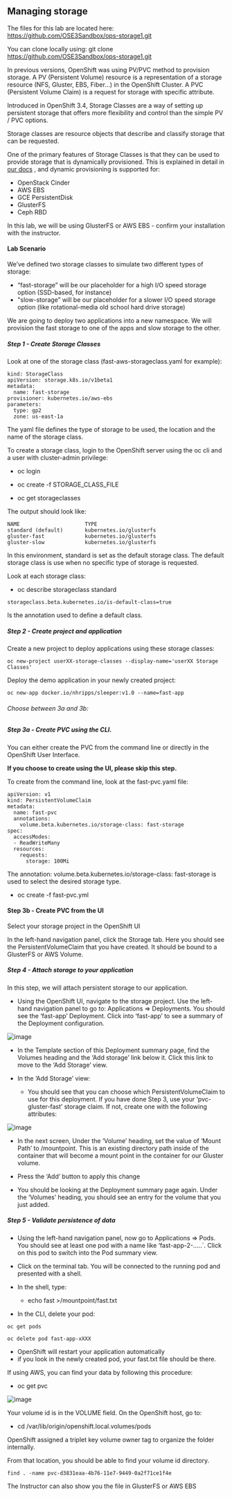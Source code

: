 ## Managing storage

The files for this lab are located here: https://github.com/OSE3Sandbox/ops-storage1.git

You can clone locally using: git clone https://github.com/OSE3Sandbox/ops-storage1.git

In previous versions, OpenShift was using PV/PVC method to provision storage. A PV (Persistent Volume) resource is a representation of a storage resource (NFS, Gluster, EBS, Fiber...) in the OpenShift Cluster.  A PVC (Persistent Volume Claim) is a request for storage with specific attribute.

Introduced in OpenShift 3.4, Storage Classes are a way of setting up persistent storage that offers more flexibility and control than the simple PV / PVC options.

Storage classes are resource objects that describe and classify storage that can be requested.

One of the primary features of Storage Classes is that they can be used to provide storage that is dynamically provisioned. This is explained in detail  in [our docs](https://docs.openshift.com/container-platform/latest/install_config/persistent_storage/dynamically_provisioning_pvs.html#install-config-persistent-storage-dynamically-provisioning-pvs) , and dynamic provisioning is supported for:

* OpenStack Cinder
* AWS EBS
* GCE PersistentDisk
* GlusterFS
* Ceph RBD

In this lab, we will be using GlusterFS or AWS EBS - confirm your installation with the instructor.

#### Lab Scenario

We’ve defined two storage classes to simulate two different types of storage:
* “fast-storage”  will be our placeholder for a high I/O speed storage option (SSD-based, for instance)
* "slow-storage” will be our placeholder for a slower I/O speed storage option (like rotational-media old school hard drive storage)

We are going to deploy two applications into a new namespace. We will provision the fast storage to one of the apps and slow storage to the other.

##### Step 1 - Create Storage Classes

Look at one of the storage class (fast-aws-storageclass.yaml for example):

```
kind: StorageClass
apiVersion: storage.k8s.io/v1beta1
metadata:
  name: fast-storage
provisioner: kubernetes.io/aws-ebs
parameters:
  type: gp2
  zone: us-east-1a
```

The yaml file defines the type of storage to be used, the location and the name of the storage class.

To create a storage class, login to the OpenShift server using the oc cli and a user with cluster-admin privilege:

* oc login

* oc create -f STORAGE_CLASS_FILE


* oc get storageclasses

The output should look like:

```
NAME                     TYPE
standard (default)       kubernetes.io/glusterfs
gluster-fast             kubernetes.io/glusterfs
gluster-slow             kubernetes.io/glusterfs
```



In this environment, standard is set as the default storage class. The default storage class is use when no specific type of storage is requested.

Look at each storage class:

* oc describe storageclass standard

```
storageclass.beta.kubernetes.io/is-default-class=true
```

Is the annotation used to define a default class.


##### Step 2 - Create project and application

Create a new project to deploy applications using these storage classes:

```
oc new-project userXX-storage-classes --display-name='userXX Storage Classes'
```

Deploy the demo application in your newly created project:

```
oc new-app docker.io/nhripps/sleeper:v1.0 --name=fast-app
```

###### Choose between 3a and 3b:

##### Step 3a - Create PVC using the CLI.

You can either create the PVC from the command line or directly in the OpenShift User Interface.

<strong> If you choose to create using the UI, please skip this step. </strong>

To create from the command line, look at the fast-pvc.yaml file:

```
apiVersion: v1
kind: PersistentVolumeClaim
metadata:
  name: fast-pvc
  annotations:
    volume.beta.kubernetes.io/storage-class: fast-storage
spec:
  accessModes:
  - ReadWriteMany
  resources:
    requests:
      storage: 100Mi
```

The annotation:     volume.beta.kubernetes.io/storage-class: fast-storage
 is used to select the desired storage type.

* oc create -f fast-pvc.yml  


#### Step 3b - Create PVC from the UI
Select your storage project in the OpenShift UI

In the left-hand navigation panel, click the Storage tab. Here you should see the PersistentVolumeClaim that you have created. It should be bound to a GlusterFS or AWS Volume.


##### Step 4 - Attach storage to your application

In this step, we will attach persistent storage to our application.

* Using the OpenShift UI, navigate to the storage project. Use the left-hand navigation panel to go to: Applications => Deployments. You should see the ‘fast-app’ Deployment. Click into ‘fast-app’ to see a summary of the Deployment configuration.

![image](images/sc-image1.png)


* In the Template section of this Deployment summary page, find the Volumes heading and the ‘Add storage’ link below it. Click this link to move to the ‘Add Storage’ view.

* In the ‘Add Storage’ view:
    * You should see that you can choose which PersistentVolumeClaim to use for this deployment. If you have done Step 3, use your ‘pvc-gluster-fast’ storage claim. If not, create one with the following attributes:

![image](images/sc-image-2.png)

* In the next screen, Under the ‘Volume’ heading, set the value of ‘Mount Path’ to /mountpoint. This is an existing directory path inside of the container that will become a mount point in the container for our Gluster volume.

* Press the ‘Add’ button to apply this change

* You should be looking at the Deployment summary page again. Under the ‘Volumes’ heading, you should see an entry for the volume that you just added.

##### Step 5 - Validate persistence of data

* Using the left-hand navigation panel, now go to Applications => Pods. You should see at least one pod with a name like ‘fast-app-2-.....`. Click on this pod to switch into the Pod summary view.

* Click on the terminal tab. You will be connected to the running pod and presented with a shell.

* In the shell, type:
   * echo fast >/mountpoint/fast.txt

* In the CLI, delete your pod:

```
oc get pods

oc delete pod fast-app-xXXX

```

* OpenShift will restart your application automatically
* if you look in the newly created pod, your fast.txt file should be there.

If using AWS, you can find your data by following this procedure:

* oc get pvc

![image](images/pvc-1.png)

Your volume id is in the VOLUME field.
On the OpenShift host, go to:

* cd /var/lib/origin/openshift.local.volumes/pods

OpenShift assigned a triplet key volume owner tag to organize the folder internally.

From that location, you should be able to find your volume id directory.

```
find . -name pvc-d3831eaa-4b76-11e7-9449-0a2f71ce1f4e
```

The Instructor can also show you the file in GlusterFS or AWS EBS
